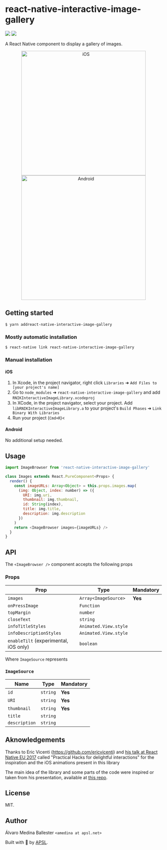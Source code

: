 # react-native-interactive-image-gallery

<p>
<img src="https://img.shields.io/npm/dm/react-native-interactive-image-gallery.svg" />
<img src="https://img.shields.io/npm/dt/react-native-interactive-image-gallery.svg" />
</p>

A React Native component to display a gallery of images.

<p align="center">
<img src="https://raw.githubusercontent.com/wiki/InterfaceKit/react-native-interactive-image-gallery/ios.gif" alt="iOS" width="400" />
<img src="https://raw.githubusercontent.com/wiki/InterfaceKit/react-native-interactive-image-gallery/android.gif" alt="Android" width="400" />
</p>

## Getting started

`$ yarn addreact-native-interactive-image-gallery`

### Mostly automatic installation

`$ react-native link react-native-interactive-image-gallery`

### Manual installation

#### iOS

1.  In Xcode, in the project navigator, right click `Libraries` ➜ `Add Files to [your project's name]`
2.  Go to `node_modules` ➜ `react-native-interactive-image-gallery` and add
    `RNIKInteractiveImageLibrary.xcodeproj`
3.  In XCode, in the project navigator, select your project. Add
    `libRNIKInteractiveImageLibrary.a` to your project's `Build Phases` ➜ `Link Binary With Libraries`
4.  Run your project (`Cmd+R`)<

#### Android

No additional setup needed.

## Usage

```javascript
import ImageBrowser from 'react-native-interactive-image-gallery'

class Images extends React.PureComponent<Props> {
  render() {
    const imageURLs: Array<Object> = this.props.images.map(
      (img: Object, index: number) => ({
        URI: img.uri,
        thumbnail: img.thumbnail,
        id: String(index),
        title: img.title,
        description: img.description
      })
    )
    return <ImageBrowser images={imageURLs} />
  }
}
```

## API

The `<ImageBrowser />` component accepts the following props

### Props

| Prop                                  | Type                  | Mandatory |
| ------------------------------------- | --------------------- | --------- |
| `images`                              | `Array<ImageSource>`  | **Yes**   |
| `onPressImage`                        | `Function`            |
| `topMargin`                           | `number`              |
| `closeText`                           | `string`              |
| `infoTitleStyles`                     | `Animated.View.style` |
| `infoDescriptionStyles`               | `Animated.View.style` |
| `enableTilt` (experimental, iOS only) | `boolean`             |

Where `ImageSource` represents

### `ImageSource`

| Name          | Type     | Mandatory |
| ------------- | -------- | --------- |
| `id`          | `string` | **Yes**   |
| `URI`         | `string` | **Yes**   |
| `thumbnail`   | `string` | **Yes**   |
| `title`       | `string` |
| `description` | `string` |

## Aknowledgements

Thanks to Eric Vicenti (https://github.com/ericvicenti) and
[his talk at React Native EU 2017](https://www.youtube.com/watch?v=7emqc7yf-Zg)
called "Practical Hacks for delightful interactions" for the inspiration and the
iOS animations present in this library

The main idea of the library and some parts of the code were inspired or taken
from his presentation, available at
[this repo](https://github.com/ericvicenti/react-native-eu-2017).

## License

MIT.

## Author

Álvaro Medina Ballester `<amedina at apsl.net>`

Built with 💛 by [APSL](https://github.com/apsl).
